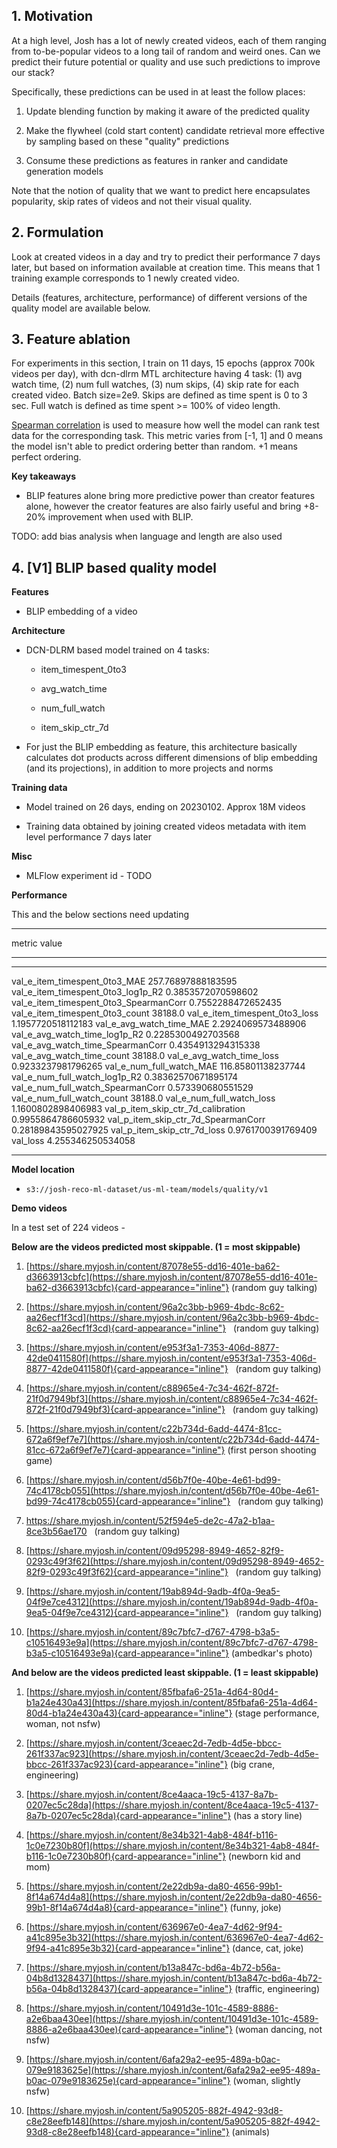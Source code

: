 ## 1. Motivation

At a high level, Josh has a lot of newly created videos, each of them
ranging from to-be-popular videos to a long tail of random and weird
ones. Can we predict their future potential or quality and use such
predictions to improve our stack?

Specifically, these predictions can be used in at least the follow
places:

1.  Update blending function by making it aware of the predicted quality

2.  Make the flywheel (cold start content) candidate retrieval more
    effective by sampling based on these "quality" predictions

3.  Consume these predictions as features in ranker and candidate
    generation models

Note that the notion of quality that we want to predict here
encapsulates popularity, skip rates of videos and not their visual
quality.

## 2. Formulation

Look at created videos in a day and try to predict their performance 7
days later, but based on information available at creation time. This
means that 1 training example corresponds to 1 newly created video.

Details (features, architecture, performance) of different versions of
the quality model are available below.

## 3. Feature ablation

For experiments in this section, I train on 11 days, 15 epochs (approx
700k videos per day), with dcn-dlrm MTL architecture having 4 task: (1)
avg watch time, (2) num full watches, (3) num skips, (4) skip rate for
each created video. Batch size=2e9. Skips are defined as time spent is 0
to 3 sec. Full watch is defined as time spent \>= 100% of video length.

[Spearman
correlation](https://en.wikipedia.org/wiki/Spearman%27s_rank_correlation_coefficient)
is used to measure how well the model can rank test data for the
corresponding task. This metric varies from \[-1, 1\] and 0 means the
model isn't able to predict ordering better than random. +1 means
perfect ordering.

**Key takeaways**

- BLIP features alone bring more predictive power than creator features
  alone, however the creator features are also fairly useful and bring
  +8-20% improvement when used with BLIP.

TODO: add bias analysis when language and length are also used

## 4. \[V1\] BLIP based quality model

**Features**

- BLIP embedding of a video

**Architecture**

- DCN-DLRM based model trained on 4 tasks:

  - item_timespent_0to3

  - avg_watch_time

  - num_full_watch

  - item_skip_ctr_7d

- For just the BLIP embedding as feature, this architecture basically
  calculates dot products across different dimensions of blip embedding
  (and its projections), in addition to more projects and norms

**Training data**

- Model trained on 26 days, ending on 20230102. Approx 18M videos

- Training data obtained by joining created videos metadata with item
  level performance 7 days later

**Misc**

- MLFlow experiment id - TODO

**Performance**

This and the below sections need updating

  -------- -------
  metric   value
  -------- -------

  ---------------------------------------- ---------------------
  val_e_item_timespent_0to3_MAE            257.76897888183595
  val_e_item_timespent_0to3_log1p_R2       0.3853572070598602
  val_e_item_timespent_0to3_SpearmanCorr   0.7552288472652435
  val_e_item_timespent_0to3_count          38188.0
  val_e_item_timespent_0to3_loss           1.1957720518112183
  val_e_avg_watch_time_MAE                 2.2924069573488906
  val_e_avg_watch_time_log1p_R2            0.2285300492703568
  val_e_avg_watch_time_SpearmanCorr        0.4354913294315338
  val_e_avg_watch_time_count               38188.0
  val_e_avg_watch_time_loss                0.9233237981796265
  val_e_num_full_watch_MAE                 116.85801138237744
  val_e_num_full_watch_log1p_R2            0.38362570671895174
  val_e_num_full_watch_SpearmanCorr        0.573390680551529
  val_e_num_full_watch_count               38188.0
  val_e_num_full_watch_loss                1.1600802898406983
  val_p_item_skip_ctr_7d_calibration       0.9955864786605932
  val_p_item_skip_ctr_7d_SpearmanCorr      0.28189843595027925
  val_p_item_skip_ctr_7d_loss              0.9761700391769409
  val_loss                                 4.255346250534058
  ---------------------------------------- ---------------------

**Model location**

- `s3://josh-reco-ml-dataset/us-ml-team/models/quality/v1`

**Demo videos**

In a test set of 224 videos -

**Below are the videos predicted most skippable. (1 = most skippable)**

1.  [https://share.myjosh.in/content/87078e55-dd16-401e-ba62-d3663913cbfc](https://share.myjosh.in/content/87078e55-dd16-401e-ba62-d3663913cbfc){card-appearance="inline"}
    (random guy talking)

2.  [https://share.myjosh.in/content/96a2c3bb-b969-4bdc-8c62-aa26ecf1f3cd](https://share.myjosh.in/content/96a2c3bb-b969-4bdc-8c62-aa26ecf1f3cd){card-appearance="inline"}
      (random guy talking)

3.  [https://share.myjosh.in/content/e953f3a1-7353-406d-8877-42de0411580f](https://share.myjosh.in/content/e953f3a1-7353-406d-8877-42de0411580f){card-appearance="inline"}
      (random guy talking)

4.  [https://share.myjosh.in/content/c88965e4-7c34-462f-872f-21f0d7949bf3](https://share.myjosh.in/content/c88965e4-7c34-462f-872f-21f0d7949bf3){card-appearance="inline"}
      (random guy talking)

5.  [https://share.myjosh.in/content/c22b734d-6add-4474-81cc-672a6f9ef7e7](https://share.myjosh.in/content/c22b734d-6add-4474-81cc-672a6f9ef7e7){card-appearance="inline"}
    (first person shooting game)

6.  [https://share.myjosh.in/content/d56b7f0e-40be-4e61-bd99-74c4178cb055](https://share.myjosh.in/content/d56b7f0e-40be-4e61-bd99-74c4178cb055){card-appearance="inline"}
      (random guy talking)

7.  <https://share.myjosh.in/content/52f594e5-de2c-47a2-b1aa-8ce3b56ae170>
      (random guy talking)

8.  [https://share.myjosh.in/content/09d95298-8949-4652-82f9-0293c49f3f62](https://share.myjosh.in/content/09d95298-8949-4652-82f9-0293c49f3f62){card-appearance="inline"}
      (random guy talking)

9.  [https://share.myjosh.in/content/19ab894d-9adb-4f0a-9ea5-04f9e7ce4312](https://share.myjosh.in/content/19ab894d-9adb-4f0a-9ea5-04f9e7ce4312){card-appearance="inline"}
      (random guy talking)

10. [https://share.myjosh.in/content/89c7bfc7-d767-4798-b3a5-c10516493e9a](https://share.myjosh.in/content/89c7bfc7-d767-4798-b3a5-c10516493e9a){card-appearance="inline"}
    (ambedkar\'s photo)

**And below are the videos predicted least skippable. (1 = least
skippable)**

1.  [https://share.myjosh.in/content/85fbafa6-251a-4d64-80d4-b1a24e430a43](https://share.myjosh.in/content/85fbafa6-251a-4d64-80d4-b1a24e430a43){card-appearance="inline"}
    (stage performance, woman, not nsfw)

2.  [https://share.myjosh.in/content/3ceaec2d-7edb-4d5e-bbcc-261f337ac923](https://share.myjosh.in/content/3ceaec2d-7edb-4d5e-bbcc-261f337ac923){card-appearance="inline"}
    (big crane, engineering)

3.  [https://share.myjosh.in/content/8ce4aaca-19c5-4137-8a7b-0207ec5c28da](https://share.myjosh.in/content/8ce4aaca-19c5-4137-8a7b-0207ec5c28da){card-appearance="inline"}
    (has a story line)

4.  [https://share.myjosh.in/content/8e34b321-4ab8-484f-b116-1c0e7230b80f](https://share.myjosh.in/content/8e34b321-4ab8-484f-b116-1c0e7230b80f){card-appearance="inline"}
    (newborn kid and mom)

5.  [https://share.myjosh.in/content/2e22db9a-da80-4656-99b1-8f14a674d4a8](https://share.myjosh.in/content/2e22db9a-da80-4656-99b1-8f14a674d4a8){card-appearance="inline"}
    (funny, joke)

6.  [https://share.myjosh.in/content/636967e0-4ea7-4d62-9f94-a41c895e3b32](https://share.myjosh.in/content/636967e0-4ea7-4d62-9f94-a41c895e3b32){card-appearance="inline"}
    (dance, cat, joke)

7.  [https://share.myjosh.in/content/b13a847c-bd6a-4b72-b56a-04b8d1328437](https://share.myjosh.in/content/b13a847c-bd6a-4b72-b56a-04b8d1328437){card-appearance="inline"}
    (traffic, engineering)

8.  [https://share.myjosh.in/content/10491d3e-101c-4589-8886-a2e6baa430ee](https://share.myjosh.in/content/10491d3e-101c-4589-8886-a2e6baa430ee){card-appearance="inline"}
    (woman dancing, not nsfw)

9.  [https://share.myjosh.in/content/6afa29a2-ee95-489a-b0ac-079e9183625e](https://share.myjosh.in/content/6afa29a2-ee95-489a-b0ac-079e9183625e){card-appearance="inline"}
    (woman, slightly nsfw)

10. [https://share.myjosh.in/content/5a905205-882f-4942-93d8-c8e28eefb148](https://share.myjosh.in/content/5a905205-882f-4942-93d8-c8e28eefb148){card-appearance="inline"}
    (animals)
